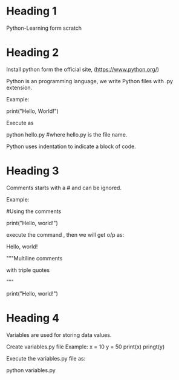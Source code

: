 # Heading 1
Python-Learning form scratch

# Heading 2 
Install python form the official site,
(https://www.python.org/)

Python is an programming language, we write Python files with .py extension.

Example:

print("Hello, World!")

Execute as

python hello.py  #where hello.py is the file name.

Python uses indentation to indicate a block of code.


# Heading 3
Comments starts with a # and can be ignored.

Example:

#Using the comments

print("Hello, world!")

execute the command , then we will get o/p as:

Hello, world!

       

"""Multiline comments

with triple quotes

"""

print("Hello, world!")

# Heading 4
Variables are used for storing data values.

Create variables.py file 
Example:
x = 10
y = 50
print(x)
pringt(y)

Execute the variables.py file as:

python variables.py


